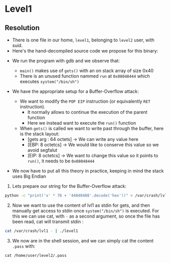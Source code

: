 # Level1

## Resolution
 * There is one file in our home, ```level1```, belonging to ```level2``` user, with suid.
 * Here's the hand-decompiled source code we propose for this binary:


<div id="code-element"></div>
<script src="https://unpkg.com/axios/dist/axios.min.js"></script>
<script>
      axios({
      method: 'get',
      url: 'https://raw.githubusercontent.com/ezalos/RainFall/master/level1/source.c'
       })
      .then(function (response) {
         document.getElementById("code-element").innerHTML = response.data;
      });
</script>

 * We run the program with gdb and we observe that:
	* `main()` makes use of `gets()` with an on stack array of size 0x40
	* There is an unused function nammed `run` at `0x08048444` which executes `system("/bin/sh")`

 * We have the appropriate setup for a Buffer-Overflow attack:
    * We want to modify the `POP EIP` instruction (or equivalently `RET` instruction).
		* It normally allows to continue the execution of the parent function
		* Here we instead want to execute the `run()` function
	* When `gets()` is called we want to write past through the buffer, here is the stack layout:
		* [gets arg :	64 octets] -> We can write any value here
		* [EBP:			8 octetcs] -> We would like to conserve this value so we avoid segfalut
		* [EIP:			8 octetcs] -> We want to change this value so it points to `run()`, it needs to be `0x08048444`
	
 * We now have to put all this theory in practice, keeping in mind the stack uses Big Endian

 1. Lets prepare our string for the Buffer-Overflow attack:
 ```sh
python -c "print('x' * 76 + '44840408'.decode('hex'))" > /var/crash/lvl1
 ```
 2. Now we want to use the content of lvl1 as stdin for gets,
 and then manually get access to stdin once `system("/bin/sh")` is executed.
 For this we can use cat, with `-` as a second argument, so once the file has been read,
 cat will transmit stdin :
 ```sh
 cat /var/crash/lvl1 - | ./level1
 ```

 3. We now are in the shell session, and we can simply cat the content `.pass` with: 
 ```
 cat /home/user/level2/.pass
 ```
